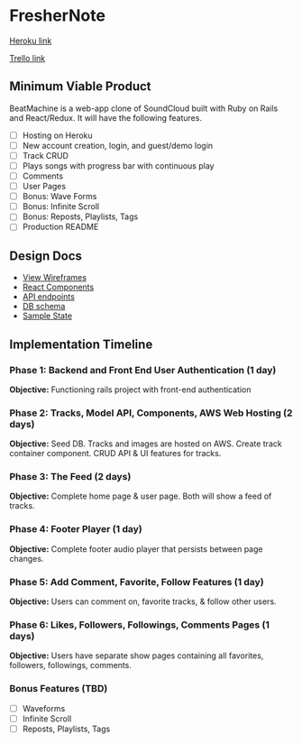 # FresherNote

[Heroku link][heroku]

[Trello link][trello]

[heroku]: http://www.herokuapp.com
[trello]: https://trello.com/b/0aujBdQr/beatmachine

## Minimum Viable Product

BeatMachine is a web-app clone of SoundCloud built with Ruby on Rails and
React/Redux. It will have the following features.

- [ ] Hosting on Heroku
- [ ] New account creation, login, and guest/demo login
- [ ] Track CRUD
- [ ] Plays songs with progress bar with continuous play
- [ ] Comments
- [ ] User Pages
- [ ] Bonus: Wave Forms
- [ ] Bonus: Infinite Scroll
- [ ] Bonus: Reposts, Playlists, Tags
- [ ] Production README

## Design Docs
* [View Wireframes][wireframes]
* [React Components][components]
* [API endpoints][api-endpoints]
* [DB schema][schema]
* [Sample State][sample-state]

[wireframes]: wireframes
[components]: component-hierarchy.md
[sample-state]: sample-state.md
[api-endpoints]: api-endpoints.md
[schema]: schema.md

## Implementation Timeline

### Phase 1: Backend and Front End User Authentication (1 day)

**Objective:** Functioning rails project with front-end authentication

### Phase 2: Tracks, Model API, Components, AWS Web Hosting (2 days)

**Objective:** Seed DB. Tracks and images are hosted on AWS. Create track container component. CRUD API & UI features for tracks.

### Phase 3: The Feed (2 days)

**Objective:** Complete home page & user page. Both will show a feed of tracks.

### Phase 4: Footer Player (1 day)

**Objective:** Complete footer audio player that persists between page changes.

### Phase 5: Add Comment, Favorite, Follow Features (1 day)

**Objective:** Users can comment on, favorite tracks, & follow other users.

### Phase 6: Likes, Followers, Followings, Comments Pages (1 days)

**Objective:** Users have separate show pages containing all favorites, followers, followings, comments.

### Bonus Features (TBD)
- [ ] Waveforms
- [ ] Infinite Scroll
- [ ] Reposts, Playlists, Tags
